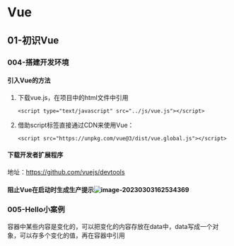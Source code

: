 # Vue

## 01-初识Vue

### 004-搭建开发环境

#### 引入Vue的方法

1. 下载vue.js，在项目中的html文件中引用

   `<script type="text/javascript" src="../js/vue.js"></script>`

2. 借助script标签直接通过CDN来使用Vue：

   `<script src="https://unpkg.com/vue@3/dist/vue.global.js"></script>`

#### 下载开发者扩展程序

地址：https://github.com/vuejs/devtools

#### 阻止Vue在启动时生成生产提示![image-20230303162534369](../../Applications/Typora/Photo/Vue/01.png)

### 005-Hello小案例

容器中某些内容是变化的，可以把变化的内容存放在data中，data写成一个对象，可以存多个变化的值，再在容器中引用